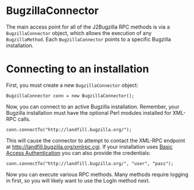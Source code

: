 # BugzillaConnector #

The main access point for all of the J2Bugzilla RPC methods is via a `BugzillaConnector` object, which allows the execution of any `BugzillaMethod`. Each `BugzillaConnector` points to a specific Bugzilla installation.


# Connecting to an installation #

First, you must create a new `BugzillaConnector` object:

`BugzillaConnector conn = new BugzillaConnector();`

Now, you can connect to an active Bugzilla installation. Remember, your Bugzilla installation must have the optional Perl modules installed for XML-RPC calls.

`conn.connectTo("http://landfill.bugzilla.org/");`

This will cause the connector to attempt to contact the XML-RPC endpoint at http://landfill.bugzilla.org/xmlrpc.cgi. If your installation uses [Basic Access Authentication](http://en.wikipedia.org/wiki/Basic_access_authentication) you can also provide the credentials:

`conn.connectTo("http://landfill.bugzilla.org/", "user", "pass");`

Now you can execute various RPC methods. Many methods require logging in first, so you will likely want to use the LogIn method next.